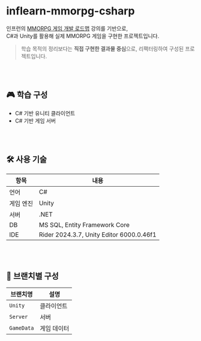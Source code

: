 # inflearn-mmorpg-csharp

인프런의 [MMORPG 게임 개발 로드맵](https://inflearn.com/roadmaps/355) 강의를 기반으로,  
C#과 Unity를 활용해 실제 MMORPG 게임을 구현한 프로젝트입니다.

> 학습 목적의 정리보다는 **직접 구현한 결과물 중심**으로, 리팩터링하여 구성된 프로젝트입니다.

<br><br>

## 🎮 학습 구성

- C# 기반 유니티 클라이언트
- C# 기반 게임 서버

<br><br>

## 🛠 사용 기술

| 항목 | 내용 |
|------|------|
| 언어 | C# |
| 게임 엔진 | Unity |
| 서버 | .NET |
| DB | MS SQL, Entity Framework Core |
| IDE | Rider 2024.3.7, Unity Editor 6000.0.46f1 |

<br><br>

## 🌿 브랜치별 구성

| 브랜치명 | 설명 |
|----------|------|
| `Unity` | 클라이언트 |
| `Server` | 서버 |
| `GameData` | 게임 데이터 |
